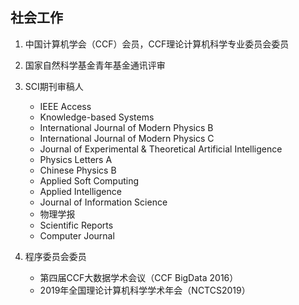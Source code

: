 ## 社会工作

1. 中国计算机学会（CCF）会员，CCF理论计算机科学专业委员会委员

2. 国家自然科学基金青年基金通讯评审

3. SCI期刊审稿人
   - IEEE Access
   - Knowledge-based Systems
   - International Journal of Modern Physics B
   - International Journal of Modern Physics C
   - Journal of Experimental & Theoretical Artificial Intelligence
   - Physics Letters A
   - Chinese Physics B
   - Applied Soft Computing
   - Applied Intelligence
   - Journal of Information Science
   - 物理学报
   - Scientific Reports
   - Computer Journal

4. 程序委员会委员
   - 第四届CCF大数据学术会议（CCF BigData 2016）
   - 2019年全国理论计算机科学学术年会（NCTCS2019）

 
